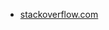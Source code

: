 * [stackoverflow.com](https://stackoverflow.com/questions/24688716/transferring-an-app-to-another-firebase-account)
